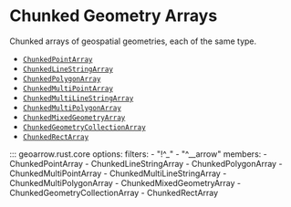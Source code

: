 # Chunked Geometry Arrays

Chunked arrays of geospatial geometries, each of the same type.

- [`ChunkedPointArray`](#geoarrow.rust.core.ChunkedPointArray)
- [`ChunkedLineStringArray`](#geoarrow.rust.core.ChunkedLineStringArray)
- [`ChunkedPolygonArray`](#geoarrow.rust.core.ChunkedPolygonArray)
- [`ChunkedMultiPointArray`](#geoarrow.rust.core.ChunkedMultiPointArray)
- [`ChunkedMultiLineStringArray`](#geoarrow.rust.core.ChunkedMultiLineStringArray)
- [`ChunkedMultiPolygonArray`](#geoarrow.rust.core.ChunkedMultiPolygonArray)
- [`ChunkedMixedGeometryArray`](#geoarrow.rust.core.ChunkedMixedGeometryArray)
- [`ChunkedGeometryCollectionArray`](#geoarrow.rust.core.ChunkedGeometryCollectionArray)
- [`ChunkedRectArray`](#geoarrow.rust.core.ChunkedRectArray)

::: geoarrow.rust.core
    options:
      filters:
        - "!^_"
        - "^__arrow"
      members:
        - ChunkedPointArray
        - ChunkedLineStringArray
        - ChunkedPolygonArray
        - ChunkedMultiPointArray
        - ChunkedMultiLineStringArray
        - ChunkedMultiPolygonArray
        - ChunkedMixedGeometryArray
        - ChunkedGeometryCollectionArray
        - ChunkedRectArray
